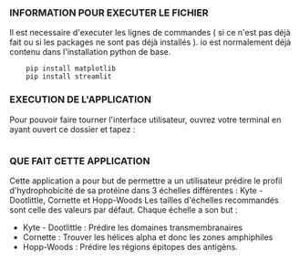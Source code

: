 ### INFORMATION POUR EXECUTER LE FICHIER 
Il est necessaire d'executer les lignes de commandes ( si ce n'est pas déjà fait ou si les packages ne sont pas déjà installés ). 
io est normalement déjà contenu dans l'installation python de base.
``` pip install biopython
    pip install matplotlib
    pip install streamlit
```

### EXECUTION DE L'APPLICATION 
Pour pouvoir faire tourner l'interface utilisateur, ouvrez votre terminal en ayant ouvert ce dossier et tapez :
``` python -m streamlit main.py
```

### QUE FAIT CETTE APPLICATION 
Cette application a pour but de permettre a un utilisateur prédire le profil d'hydrophobicité de sa protéine dans 3 échelles différentes : Kyte - Dootlittle, Cornette et Hopp-Woods
Les tailles d'échelles recommandés sont celle des valeurs par défaut. Chaque échelle a son but :
* Kyte - Dootlittle : Prédire les domaines transmembranaires
* Cornette : Trouver les hélices alpha et donc les zones amphiphiles
* Hopp-Woods : Prédire les régions épitopes des antigèns.